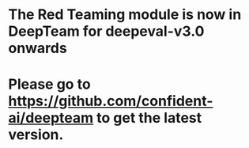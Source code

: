 # The Red Teaming module is now in DeepTeam for deepeval-v3.0 onwards

# Please go to https://github.com/confident-ai/deepteam to get the latest version.
